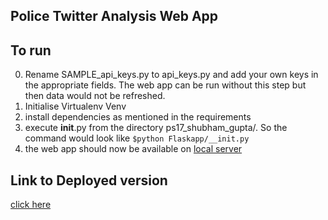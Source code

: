 ## Police Twitter Analysis Web App

## To run
0. Rename SAMPLE_api_keys.py to api_keys.py and add your own keys in the appropriate fields. The web app can be run without this step but then data would not be refreshed.
1. Initialise Virtualenv Venv
2. install dependencies as mentioned in the requirements
3. execute __init__.py from the directory ps17_shubham_gupta/. So the command would look like
`$python Flaskapp/__init.py`
4. the web app should now be available on [local server](http://127.0.0.1:5000/)
## Link to Deployed version

[click here](http://104.236.170.251)
 
